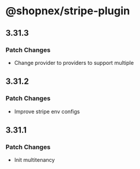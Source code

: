 # @shopnex/stripe-plugin

## 3.31.3

### Patch Changes

- Change provider to providers to support multiple

## 3.31.2

### Patch Changes

- Improve stripe env configs

## 3.31.1

### Patch Changes

- Init multitenancy
